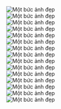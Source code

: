 <!DOCTYPE html>
<html>
<head>
  <style>
    h1 {
      display: none;
      }
  body {
  position: relative;
  width: 1025px;
  height: 572px;
}   
  </style>
</head>
<body>
<img src="1.jpg" alt="Một bức ảnh đẹp">
<br>
<img src="2.jpg" alt="Một bức ảnh đẹp">
<br>
<img src="3.jpg" alt="Một bức ảnh đẹp">
<br>
<img src="4.jpg" alt="Một bức ảnh đẹp">
<br>
<img src="5.jpg" alt="Một bức ảnh đẹp">
<br>
<img src="6.jpg" alt="Một bức ảnh đẹp">
<br>
<img src="7.jpg" alt="Một bức ảnh đẹp">
<br>
<img src="8.jpg" alt="Một bức ảnh đẹp">
<br>
<img src="9.jpg" alt="Một bức ảnh đẹp">
<br>
<img src="10.jpg" alt="Một bức ảnh đẹp">
<br>
<img src="11.jpg" alt="Một bức ảnh đẹp">
<br>
<img src="12.jpg" alt="Một bức ảnh đẹp">
<br>
<img src="13.jpg" alt="Một bức ảnh đẹp">
<br>
<img src="14.jpg" alt="Một bức ảnh đẹp">
<br>
<img src="15.jpg" alt="Một bức ảnh đẹp">
</body>
</html>
